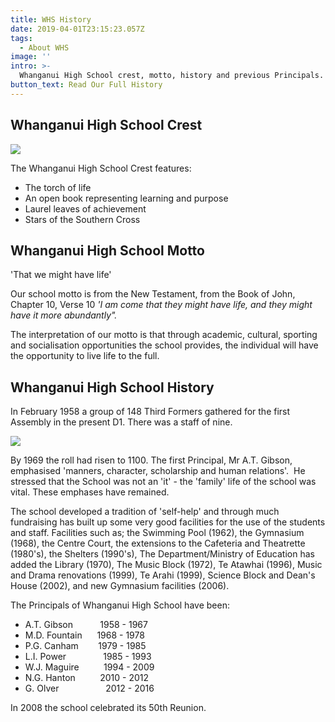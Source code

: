 ```yaml
---
title: WHS History
date: 2019-04-01T23:15:23.057Z
tags:
  - About WHS
image: ''
intro: >-
  Whanganui High School crest, motto, history and previous Principals.
button_text: Read Our Full History
---
```


## Whanganui High School Crest

![](/uploads/51b51bec896ad84804001cbc/WHS-Crest---Colour-Crest-small.png)

The Whanganui High School Crest features:

*   The torch of life
*   An open book representing learning and purpose
*   Laurel leaves of achievement
*   Stars of the Southern Cross

## Whanganui High School Motto

'That we might have life'

Our school motto is from the New Testament, from the Book of John, Chapter 10, Verse 10 _'I am come that they might have life, and they might have it more abundantly"._

The interpretation of our motto is that through academic, cultural, sporting and socialisation opportunities the school provides, the individual will have the opportunity to live life to the full.

## Whanganui High School History

In February 1958 a group of 148 Third Formers gathered for the first Assembly in the present D1\. There was a staff of nine.

![](/uploads/51b51cd7896ad84804001cbe/old.jpg)

By 1969 the roll had risen to 1100\. The first Principal, Mr A.T. Gibson, emphasised 'manners, character, scholarship and human relations'.  He stressed that the School was not an 'it' - the 'family' life of the school was vital. These emphases have remained.

The school developed a tradition of 'self-help' and through much fundraising has built up some very good facilities for the use of the students and staff. Facilities such as; the Swimming Pool (1962), the Gymnasium (1968), the Centre Court, the extensions to the Cafeteria and Theatrette (1980's), the Shelters (1990's), The Department/Ministry of Education has added the Library (1970), The Music Block (1972), Te Atawhai (1996), Music and Drama renovations (1999), Te Arahi (1999), Science Block and Dean's House (2002), and new Gymnasium facilities (2006).

The Principals of Whanganui High School have been:

*   A.T. Gibson           1958 - 1967
*   M.D. Fountain      1968 - 1978
*   P.G. Canham        1979 - 1985
*   L.I. Power               1985 - 1993
*   W.J. Maguire          1994 - 2009
*   N.G. Hanton          2010 - 2012
*   G. Olver                   2012 - 2016

In 2008 the school celebrated its 50th Reunion.